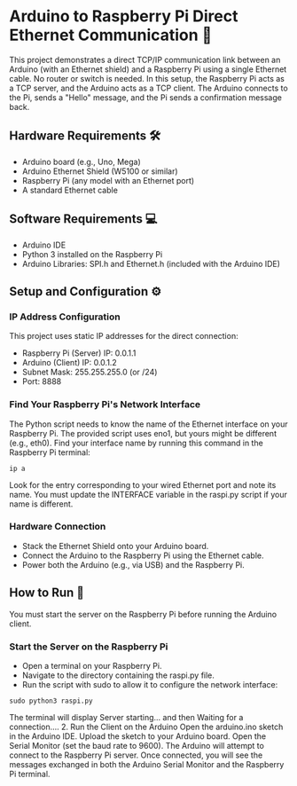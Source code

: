 # Arduino to Raspberry Pi Direct Ethernet Communication 🚀

This project demonstrates a direct TCP/IP communication link between an Arduino (with an Ethernet shield) and a Raspberry Pi using a single Ethernet cable. No router or switch is needed.
In this setup, the Raspberry Pi acts as a TCP server, and the Arduino acts as a TCP client. The Arduino connects to the Pi, sends a "Hello" message, and the Pi sends a confirmation message back.

## Hardware Requirements 🛠️
* Arduino board (e.g., Uno, Mega)
* Arduino Ethernet Shield (W5100 or similar)
* Raspberry Pi (any model with an Ethernet port)
* A standard Ethernet cable

## Software Requirements 💻
* Arduino IDE
* Python 3 installed on the Raspberry Pi
* Arduino Libraries: SPI.h and Ethernet.h (included with the Arduino IDE)

## Setup and Configuration ⚙️
### IP Address Configuration
This project uses static IP addresses for the direct connection:
* Raspberry Pi (Server) IP: 0.0.1.1
* Arduino (Client) IP: 0.0.1.2
* Subnet Mask: 255.255.255.0 (or /24)
* Port: 8888
### Find Your Raspberry Pi's Network Interface
The Python script needs to know the name of the Ethernet interface on your Raspberry Pi. The provided script uses eno1, but yours might be different (e.g., eth0).
Find your interface name by running this command in the Raspberry Pi terminal:

<code>ip a</code>

Look for the entry corresponding to your wired Ethernet port and note its name. You must update the INTERFACE variable in the raspi.py script if your name is different.
### Hardware Connection
* Stack the Ethernet Shield onto your Arduino board.
* Connect the Arduino to the Raspberry Pi using the Ethernet cable.
* Power both the Arduino (e.g., via USB) and the Raspberry Pi.

## How to Run 🚦
You must start the server on the Raspberry Pi before running the Arduino client.
### Start the Server on the Raspberry Pi
* Open a terminal on your Raspberry Pi.
* Navigate to the directory containing the raspi.py file.
* Run the script with sudo to allow it to configure the network interface:

<p><code>sudo python3 raspi.py</code></p>


The terminal will display Server starting... and then Waiting for a connection....
2. Run the Client on the Arduino
Open the arduino.ino sketch in the Arduino IDE.
Upload the sketch to your Arduino board.
Open the Serial Monitor (set the baud rate to 9600).
The Arduino will attempt to connect to the Raspberry Pi server. Once connected, you will see the messages exchanged in both the Arduino Serial Monitor and the Raspberry Pi terminal.
